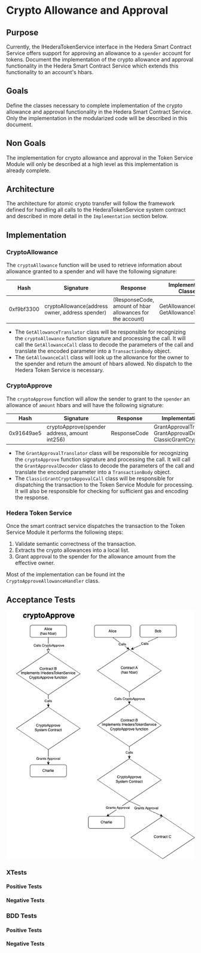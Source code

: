# Crypto Allowance and Approval

## Purpose

Currently, the IHederaTokenService interface in the Hedera Smart Contract Service offers support for approving an allowance to a `spender` account for tokens.
Document the implementation of the crypto allowance and approval functionality in the Hedera Smart Contract Service which extends this functionality to an account's hbars.

## Goals

Define the classes necessary to complete implementation of the crypto allowance and approval functionality in the Hedera Smart Contract Service.  Only the implementation in the modularized code will be described in this document.

## Non Goals

The implementation for crypto allowance and approval in the Token Service Module will only be described at a high level as this implementation is already complete.

## Architecture

The architecture for atomic crypto transfer will follow the framework defined for handling all calls to the HederaTokenService system contract and described in more detail in the `Implementation` section below.

## Implementation

### CryptoAllowance

The `cryptoAllowance` function will be used to retrieve information about allowance granted to a spender and will have the following signature:

| Hash       | Signature                                       | Response                                                  | Implementation Classes                   |
|------------|-------------------------------------------------|-----------------------------------------------------------|------------------------------------------|
| 0xf9bf3300 | cryptoAllowance(address owner, address spender) | (ResponseCode, amount of hbar allowances for the account) | GetAllowanceCall, GetAllowanceTranslator |

- The `GetAllowanceTranslator` class will be responsible for recognizing the `cryptoAllowance` function signature and processing the call.  It will call the `GetAllowanceCall` class to decode the parameters of the call and translate the encoded parameter into a `TransactionBody` object.  
- The `GetAllowanceCall` class will look up the allowance for the owner to the spender and return the amount of hbars allowed. No dispatch to the Hedera Token Service is necessary.

### CryptoApprove

The `cryptoApprove` function will allow the sender to grant to the `spender` an allowance of `amount` hbars and will have the following signature:

| Hash       | Signature                                     | Response     | Implementation Classes                                                       |
|------------|-----------------------------------------------|--------------|------------------------------------------------------------------------------|
| 0x91649ae5 | cryptoApprove(spender address, amount int256) | ResponseCode | GrantApprovalTranslator, GrantApprovalDecoder, ClassicGrantCryptoAppovalCall |

- The `GrantApprovalTranslator` class will be responsible for recognizing the `cryptoApprove` function signature and processing the call.  It will call the `GrantApprovalDecoder` class to decode the parameters of the call and translate the encoded parameter into a `TransactionBody` object.
- The `ClassicGrantCryptoAppovalCall` class will be responsible for dispatching the transaction to the Token Service Module for processing.  It will also be responsible for checking for sufficient gas and encoding the response.


### Hedera Token Service

Once the smart contract service dispatches the transaction to the Token Service Module it performs the following steps:

1. Validate semantic correctness of the transaction.
2. Extracts the crypto allowances into a local list.
3. Grant approval to the spender for the allowance amount from the effective owner.

Most of the implementation can be found int the `CryptoApproveAllowanceHandler` class.

## Acceptance Tests

![image info](./crypto_approve.drawio.png)

### XTests

#### Positive Tests

#### Negative Tests

### BDD Tests

#### Positive Tests

#### Negative Tests


